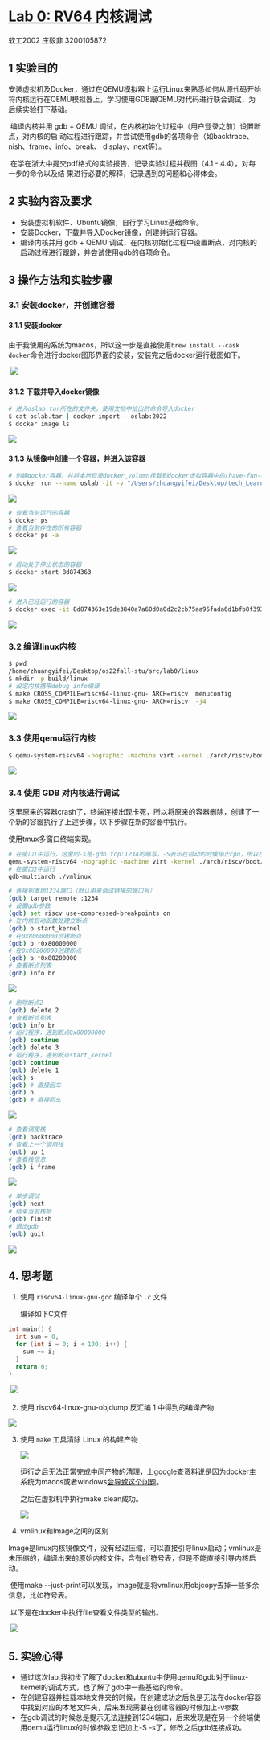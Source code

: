 # [Lab 0: RV64 内核调试](https://stackoverflow.com/questions/33521602/cygwin-linux-kernel-make-clean-not-working)

软工2002 庄毅非 3200105872

## 1 实验目的

​	安装虚拟机及Docker，通过在QEMU模拟器上运行Linux来熟悉如何从源代码开始将内核运行在QEMU模拟器上，学习使用GDB跟QEMU对代码进行联合调试，为后续实验打下基础。

​	编译内核并用 gdb + QEMU 调试，在内核初始化过程中（用户登录之前）设置断点，对内核的启 动过程进行跟踪，并尝试使用gdb的各项命令（如backtrace、nish、frame、info、break、 display、next等）。

​	在学在浙大中提交pdf格式的实验报告，记录实验过程并截图（4.1 - 4.4），对每一步的命令以及结 果进行必要的解释，记录遇到的问题和心得体会。

## 2 实验内容及要求

- 安装虚拟机软件、Ubuntu镜像，自行学习Linux基础命令。
- 安装Docker，下载并导入Docker镜像，创建并运行容器。
- 编译内核并用 gdb + QEMU 调试，在内核初始化过程中设置断点，对内核的启动过程进行跟踪，并尝试使用gdb的各项命令。





## 3 操作方法和实验步骤

### 3.1 安装docker，并创建容器

#### 3.1.1 安装docker

​	由于我使用的系统为macos，所以这一步是直接使用`brew install --cask docker`命令进行docker图形界面的安装，安装完之后docker运行截图如下。

​	![](./img/0.png)

#### 3.1.2 下载并导入docker镜像

```bash
# 进入oslab.tar所在的文件夹，使用文档中给出的命令导入docker
$ cat oslab.tar | docker import - oslab:2022
$ docker image ls
```

![](./img/1.png)

#### 3.1.3 从镜像中创建一个容器，并进入该容器

```bash
# 创建docker容器，并将本地目录docker_volumn挂载到docker虚拟容器中的/have-fun-debugging目录下
$ docker run --name oslab -it -v "/Users/zhuangyifei/Desktop/tech_Learning/myhomework/third up/os/docker_volumn":/have-fun-debugging oslab:2022 /bin/bash
```



![](./img/2.png)

```bash
# 查看当前运行的容器
$ docker ps
# 查看当前存在的所有容器
$ docker ps -a
```

![](./img/4.png)

```bash
# 启动处于停止状态的容器
$ docker start 8d874363
```

![](./img/5.png)

```bash
# 进入已经运行的容器
$ docker exec -it 8d874363e19de3840a7a60d0a0d2c2cb75aa95fada6d1bfb8f3932316a075c08 /bin/bash
```

![](./img/7.png)

### 3.2 编译linux内核

```bash
$ pwd
/home/zhuangyifei/Desktop/os22fall-stu/src/lab0/linux
$ mkdir -p build/linux
# 设定内核携带debug info编译
$ make CROSS_COMPILE=riscv64-linux-gnu- ARCH=riscv  menuconfig 
$ make CROSS_COMPILE=riscv64-linux-gnu- ARCH=riscv  -j4

```

![](./img/8.png)

### 3.3 使用qemu运行内核

```bash
$ qemu-system-riscv64 -nographic -machine virt -kernel ./arch/riscv/boot/Image -device virtio-blk-device,drive=hd0 -append "root=/dev/vda ro console=ttyS0" -bios default -drive file=rootfs.img,format=raw,id=hd0
```



![](./img/9.png)

### 3.4 使用 GDB 对内核进行调试

 这里原来的容器crash了，终端连接出现卡死，所以将原来的容器删除，创建了一个新的容器执行了上述步骤，以下步骤在新的容器中执行。

 使用tmux多窗口终端实现。

```bash
# 在窗口1中运行，这里的-s是-gdb tcp:1234的缩写，-S表示在启动的时候停止cpu，所以在窗口一中我们看不到任何输出
qemu-system-riscv64 -nographic -machine virt -kernel ./arch/riscv/boot/Image -device virtio-blk-device,drive=hd0 -append "root=/dev/vda ro console=ttyS0" -bios default -drive file=./rootfs.img,format=raw,id=hd0 -S -s
# 在窗口2中运行
gdb-multiarch ./vmlinux

# 连接到本地1234端口（默认用来调试链接的端口号）
(gdb) target remote :1234
# 设置gdb参数
(gdb) set riscv use-compressed-breakpoints on
# 在内核启动函数处建立断点
(gdb) b start_kernel
# 在0x80000000创建断点
(gdb) b *0x80000000
# 在0x80200000创建断点
(gdb) b *0x80200000
# 查看断点列表
(gdb) info br
```

![](./img/11.png)

```bash
# 删除断点2
(gdb) delete 2
# 查看断点列表
(gdb) info br
# 运行程序，遇到断点0x80000000
(gdb) continue
(gdb) delete 3
# 运行程序，遇到断点start_kernel
(gdb) continue
(gdb) delete 1
(gdb) s
(gdb) # 直接回车
(gdb) n
(gdb) # 直接回车
```

![](./img/12.png)

```bash
# 查看调用栈
(gdb) backtrace
# 查看上一个调用栈
(gdb) up 1
# 查看栈信息
(gdb) i frame
```

![](./img/16.png)



```bash
# 单步调试
(gdb) next
# 结束当前栈帧
(gdb) finish
# 退出gdb
(gdb) quit
```

![](./img/17.png)

## 4. 思考题

1. 使用 `riscv64-linux-gnu-gcc` 编译单个 `.c` 文件

   编译如下C文件

```c
int main() {
  int sum = 0;
  for (int i = 0; i < 100; i++) {
    sum += i;
  }
  return 0;
}
```

​	![](./img/18.png)

2. 使用 riscv64-linux-gnu-objdump 反汇编 1 中得到的编译产物

![](./img/19.png)

3. 使用 `make` 工具清除 Linux 的构建产物

   ![](./img/13.png)

   运行之后无法正常完成中间产物的清理，上google查资料说是因为docker主系统为macos或者windows[会导致这个问题](https://stackoverflow.com/questions/33521602/cygwin-linux-kernel-make-clean-not-working)。

   之后在虚拟机中执行make clean成功。

   ![](./img/100.png)

4. vmlinux和Image之间的区别

​	Image是linux内核镜像文件，没有经过压缩，可以直接引导linux启动；vmlinux是未压缩的，编译出来的原始内核文件，含有elf符号表，但是不能直接引导内核启动。

​	使用make --just-print可以发现，Image就是将vmlinux用objcopy去掉一些多余信息，比如符号表。

​	以下是在docker中执行file查看文件类型的输出。

​	![](./img/14.png)



## 5. 实验心得

- 通过这次lab,我初步了解了docker和ubuntu中使用qemu和gdb对于linux-kernel的调试方式，也了解了gdb中一些基础的命令。
- 在创建容器并挂载本地文件夹的时候，在创建成功之后总是无法在docker容器中找到对应的本地文件夹，后来发现需要在创建容器的时候加上-v参数
- 在gdb调试的时候总是提示无法连接到1234端口，后来发现是在另一个终端使用qemu运行linux的时候参数忘记加上-S -s了，修改之后gdb连接成功。
